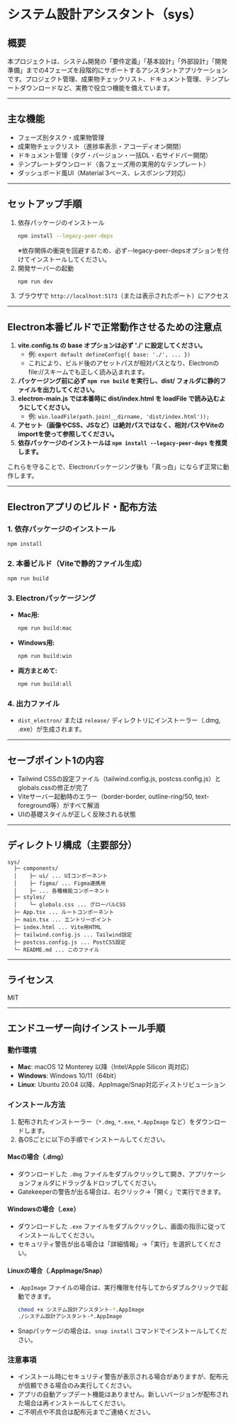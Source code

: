 # システム設計アシスタント（sys）

## 概要

本プロジェクトは、システム開発の「要件定義」「基本設計」「外部設計」「開発準備」までの4フェーズを段階的にサポートするアシスタントアプリケーションです。プロジェクト管理、成果物チェックリスト、ドキュメント管理、テンプレートダウンロードなど、実務で役立つ機能を備えています。

---

## 主な機能

- フェーズ別タスク・成果物管理
- 成果物チェックリスト（進捗率表示・アコーディオン開閉）
- ドキュメント管理（タグ・バージョン・一括DL・右サイドバー開閉）
- テンプレートダウンロード（各フェーズ用の実用的なテンプレート）
- ダッシュボード風UI（Material 3ベース、レスポンシブ対応）

---

## セットアップ手順

1. 依存パッケージのインストール
   ```sh
   npm install --legacy-peer-deps
   ```
   ※依存関係の衝突を回避するため、必ず--legacy-peer-depsオプションを付けてインストールしてください。
2. 開発サーバーの起動
   ```sh
   npm run dev
   ```
3. ブラウザで `http://localhost:5173`（または表示されたポート）にアクセス

---

## Electron本番ビルドで正常動作させるための注意点

1. **vite.config.ts の base オプションは必ず './' に設定してください。**
   - 例: `export default defineConfig({ base: './', ... })`
   - これにより、ビルド後のアセットパスが相対パスとなり、Electronのfile://スキームでも正しく読み込まれます。
2. **パッケージング前に必ず `npm run build` を実行し、dist/ フォルダに静的ファイルを出力してください。**
3. **electron-main.js では本番時に dist/index.html を loadFile で読み込むようにしてください。**
   - 例: `win.loadFile(path.join(__dirname, 'dist/index.html'));`
4. **アセット（画像やCSS、JSなど）は絶対パスではなく、相対パスやViteのimportを使って参照してください。**
5. **依存パッケージのインストールは `npm install --legacy-peer-deps` を推奨します。**

これらを守ることで、Electronパッケージング後も「真っ白」にならず正常に動作します。

---

## Electronアプリのビルド・配布方法

### 1. 依存パッケージのインストール
```sh
npm install
```

### 2. 本番ビルド（Viteで静的ファイル生成）
```sh
npm run build
```

### 3. Electronパッケージング
- **Mac用:**
  ```sh
  npm run build:mac
  ```
- **Windows用:**
  ```sh
  npm run build:win
  ```
- **両方まとめて:**
  ```sh
  npm run build:all
  ```

### 4. 出力ファイル
- `dist_electron/` または `release/` ディレクトリにインストーラー（.dmg, .exe）が生成されます。

---

## セーブポイント1の内容
- Tailwind CSSの設定ファイル（tailwind.config.js, postcss.config.js）とglobals.cssの修正が完了
- Viteサーバー起動時のエラー（border-border, outline-ring/50, text-foreground等）がすべて解消
- UIの基礎スタイルが正しく反映される状態

---

## ディレクトリ構成（主要部分）

```
sys/
  ├─ components/
  │    ├─ ui/ ... UIコンポーネント
  │    ├─ figma/ ... Figma連携用
  │    ├─ ... 各種機能コンポーネント
  ├─ styles/
  │    └─ globals.css ... グローバルCSS
  ├─ App.tsx ... ルートコンポーネント
  ├─ main.tsx ... エントリーポイント
  ├─ index.html ... Vite用HTML
  ├─ tailwind.config.js ... Tailwind設定
  ├─ postcss.config.js ... PostCSS設定
  └─ README.md ... このファイル
```

---

## ライセンス

MIT

---

## エンドユーザー向けインストール手順

### 動作環境
- **Mac**: macOS 12 Monterey 以降（Intel/Apple Silicon 両対応）
- **Windows**: Windows 10/11（64bit）
- **Linux**: Ubuntu 20.04 以降、AppImage/Snap対応ディストリビューション

### インストール方法
1. 配布されたインストーラー（`*.dmg`, `*.exe`, `*.AppImage` など）をダウンロードします。
2. 各OSごとに以下の手順でインストールしてください。

#### Macの場合（.dmg）
- ダウンロードした `.dmg` ファイルをダブルクリックして開き、アプリケーションフォルダにドラッグ＆ドロップしてください。
- Gatekeeperの警告が出る場合は、右クリック→「開く」で実行できます。

#### Windowsの場合（.exe）
- ダウンロードした `.exe` ファイルをダブルクリックし、画面の指示に従ってインストールしてください。
- セキュリティ警告が出る場合は「詳細情報」→「実行」を選択してください。

#### Linuxの場合（.AppImage/Snap）
- `.AppImage` ファイルの場合は、実行権限を付与してからダブルクリックで起動できます。
  ```sh
  chmod +x システム設計アシスタント-*.AppImage
  ./システム設計アシスタント-*.AppImage
  ```
- Snapパッケージの場合は、`snap install` コマンドでインストールしてください。

### 注意事項
- インストール時にセキュリティ警告が表示される場合がありますが、配布元が信頼できる場合のみ実行してください。
- アプリの自動アップデート機能はありません。新しいバージョンが配布された場合は再インストールしてください。
- ご不明点や不具合は配布元までご連絡ください。
